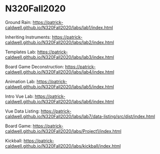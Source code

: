 # N320Fall2020

Ground Rain: https://patrick-caldwell.github.io/N320Fall2020/labs/lab1/index.html

Inheriting Instruments: https://patrick-caldwell.github.io/N320Fall2020/labs/lab2/index.html

Templates Lab: https://patrick-caldwell.github.io/N320Fall2020/labs/lab3/index.html

Board Game Deconstruction: https://patrick-caldwell.github.io/N320Fall2020/labs/lab4/index.html

Animation Lab: https://patrick-caldwell.github.io/N320Fall2020/labs/lab5/index.html

Intro Vue Lab: https://patrick-caldwell.github.io/N320Fall2020/labs/lab6/index.html

Vue Data Listing: https://patrick-caldwell.github.io/N320Fall2020/labs/lab7/data-listing/src/dist/index.html

Board Game: https://patrick-caldwell.github.io/N320Fall2020/labs/Project1/index.html

Kickball: https://patrick-caldwell.github.io/N320Fall2020/labs/kickball/index.html

